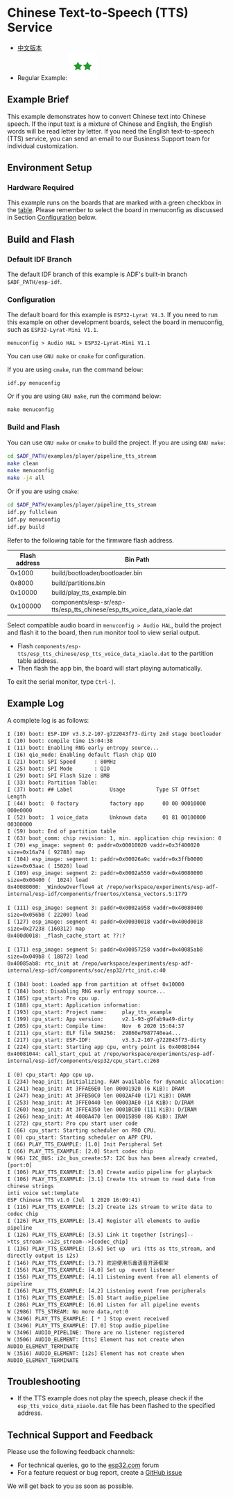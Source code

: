 # Chinese Text-to-Speech (TTS) Service

- [中文版本](./README_CN.md)
- Regular Example: ![alt text](../../../docs/_static/level_regular.png "Regular Example")


## Example Brief

This example demonstrates how to convert Chinese text into Chinese speech. If the input text is a mixture of Chinese and English, the English words will be read letter by letter. If you need the English text-to-speech (TTS) service, you can send an email to our Business Support team for individual customization.


## Environment Setup

### Hardware Required

This example runs on the boards that are marked with a green checkbox in the [table](../../README.md#compatibility-of-examples-with-espressif-audio-boards). Please remember to select the board in menuconfig as discussed in Section [Configuration](#configuration) below.

## Build and Flash

### Default IDF Branch

The default IDF branch of this example is ADF's built-in branch `$ADF_PATH/esp-idf`.

### Configuration

The default board for this example is `ESP32-Lyrat V4.3`. If you need to run this example on other development boards, select the board in menuconfig, such as `ESP32-Lyrat-Mini V1.1`.

```
menuconfig > Audio HAL > ESP32-Lyrat-Mini V1.1
```

You can use `GNU make` or `cmake` for configuration.

If you are using `cmake`, run the command below:
```
idf.py menuconfig
```

Or if you are using `GNU make`, run the command below:
```
make menuconfig
```

### Build and Flash

You can use `GNU make` or `cmake` to build the project.
If you are using `GNU make`:
```bash
cd $ADF_PATH/examples/player/pipeline_tts_stream
make clean
make menuconfig
make -j4 all
```

Or if you are using `cmake`:
```bash
cd $ADF_PATH/examples/player/pipeline_tts_stream
idf.py fullclean
idf.py menuconfig
idf.py build
```
Refer to the following table for the firmware flash address.

| Flash address | Bin Path |
|---|---|
|0x1000 | build/bootloader/bootloader.bin|
|0x8000 | build/partitions.bin|
|0x10000 | build/play_tts_example.bin|
|0x100000 | components/esp-sr/esp-tts/esp_tts_chinese/esp_tts_voice_data_xiaole.dat|


Select compatible audio board in ``menuconfig > Audio HAL``, build the project and flash it to the board, then run monitor tool to view serial output.

- Flash `components/esp-tts/esp_tts_chinese/esp_tts_voice_data_xiaole.dat` to the partition table address.
- Then flash the app bin, the board will start playing automatically.

To exit the serial monitor, type ``Ctrl-]``.


## Example Log

A complete log is as follows:

```
I (10) boot: ESP-IDF v3.3.2-107-g722043f73-dirty 2nd stage bootloader
I (10) boot: compile time 15:04:38
I (11) boot: Enabling RNG early entropy source...
I (16) qio_mode: Enabling default flash chip QIO
I (21) boot: SPI Speed      : 80MHz
I (25) boot: SPI Mode       : QIO
I (29) boot: SPI Flash Size : 8MB
I (33) boot: Partition Table:
I (37) boot: ## Label            Usage          Type ST Offset   Length
I (44) boot:  0 factory          factory app      00 00 00010000 000e0000
I (52) boot:  1 voice_data       Unknown data     01 81 00100000 00300000
I (59) boot: End of partition table
I (63) boot_comm: chip revision: 1, min. application chip revision: 0
I (70) esp_image: segment 0: paddr=0x00010020 vaddr=0x3f400020 size=0x16a74 ( 92788) map
I (104) esp_image: segment 1: paddr=0x00026a9c vaddr=0x3ffb0000 size=0x03aac ( 15020) load
I (109) esp_image: segment 2: paddr=0x0002a550 vaddr=0x40080000 size=0x00400 (  1024) load
0x40080000: _WindowOverflow4 at /repo/workspace/experiments/esp-adf-internal/esp-idf/components/freertos/xtensa_vectors.S:1779

I (111) esp_image: segment 3: paddr=0x0002a958 vaddr=0x40080400 size=0x056b8 ( 22200) load
I (127) esp_image: segment 4: paddr=0x00030018 vaddr=0x400d0018 size=0x27238 (160312) map
0x400d0018: _flash_cache_start at ??:?

I (171) esp_image: segment 5: paddr=0x00057258 vaddr=0x40085ab8 size=0x049b8 ( 18872) load
0x40085ab8: rtc_init at /repo/workspace/experiments/esp-adf-internal/esp-idf/components/soc/esp32/rtc_init.c:40

I (184) boot: Loaded app from partition at offset 0x10000
I (184) boot: Disabling RNG early entropy source...
I (185) cpu_start: Pro cpu up.
I (188) cpu_start: Application information:
I (193) cpu_start: Project name:     play_tts_example
I (199) cpu_start: App version:      v2.1-93-g9fab9a49-dirty
I (205) cpu_start: Compile time:     Nov  6 2020 15:04:37
I (211) cpu_start: ELF file SHA256:  29860e7987740ea4...
I (217) cpu_start: ESP-IDF:          v3.3.2-107-g722043f73-dirty
I (224) cpu_start: Starting app cpu, entry point is 0x40081044
0x40081044: call_start_cpu1 at /repo/workspace/experiments/esp-adf-internal/esp-idf/components/esp32/cpu_start.c:268

I (0) cpu_start: App cpu up.
I (234) heap_init: Initializing. RAM available for dynamic allocation:
I (241) heap_init: At 3FFAE6E0 len 00001920 (6 KiB): DRAM
I (247) heap_init: At 3FFB50C0 len 0002AF40 (171 KiB): DRAM
I (253) heap_init: At 3FFE0440 len 00003AE0 (14 KiB): D/IRAM
I (260) heap_init: At 3FFE4350 len 0001BCB0 (111 KiB): D/IRAM
I (266) heap_init: At 4008A470 len 00015B90 (86 KiB): IRAM
I (272) cpu_start: Pro cpu start user code
I (66) cpu_start: Starting scheduler on PRO CPU.
I (0) cpu_start: Starting scheduler on APP CPU.
I (66) PLAY_TTS_EXAMPLE: [1.0] Init Peripheral Set
I (66) PLAY_TTS_EXAMPLE: [2.0] Start codec chip
W (96) I2C_BUS: i2c_bus_create:57: I2C bus has been already created, [port:0]
I (106) PLAY_TTS_EXAMPLE: [3.0] Create audio pipeline for playback
I (106) PLAY_TTS_EXAMPLE: [3.1] Create tts stream to read data from chinese strings
inti voice set:template
ESP Chinese TTS v1.0 (Jul  1 2020 16:09:41)
I (116) PLAY_TTS_EXAMPLE: [3.2] Create i2s stream to write data to codec chip
I (126) PLAY_TTS_EXAMPLE: [3.4] Register all elements to audio pipeline
I (126) PLAY_TTS_EXAMPLE: [3.5] Link it together [strings]-->tts_stream-->i2s_stream-->[codec_chip]
I (136) PLAY_TTS_EXAMPLE: [3.6] Set up  uri (tts as tts_stream, and directly output is i2s)
I (146) PLAY_TTS_EXAMPLE: [3.7] 欢迎使用乐鑫语音开源框架
I (156) PLAY_TTS_EXAMPLE: [4.0] Set up  event listener
I (156) PLAY_TTS_EXAMPLE: [4.1] Listening event from all elements of pipeline
I (166) PLAY_TTS_EXAMPLE: [4.2] Listening event from peripherals
I (176) PLAY_TTS_EXAMPLE: [5.0] Start audio_pipeline
I (286) PLAY_TTS_EXAMPLE: [6.0] Listen for all pipeline events
W (2986) TTS_STREAM: No more data,ret:0
W (3496) PLAY_TTS_EXAMPLE: [ * ] Stop event received
I (3496) PLAY_TTS_EXAMPLE: [7.0] Stop audio_pipeline
W (3496) AUDIO_PIPELINE: There are no listener registered
W (3506) AUDIO_ELEMENT: [tts] Element has not create when AUDIO_ELEMENT_TERMINATE
W (3516) AUDIO_ELEMENT: [i2s] Element has not create when AUDIO_ELEMENT_TERMINATE

```


## Troubleshooting

- If the TTS example does not play the speech, please check if the ``esp_tts_voice_data_xiaole.dat`` file has been flashed to the specified address.


## Technical Support and Feedback
Please use the following feedback channels:

* For technical queries, go to the [esp32.com](https://esp32.com/viewforum.php?f=20) forum
* For a feature request or bug report, create a [GitHub issue](https://github.com/espressif/esp-adf/issues)

We will get back to you as soon as possible.
